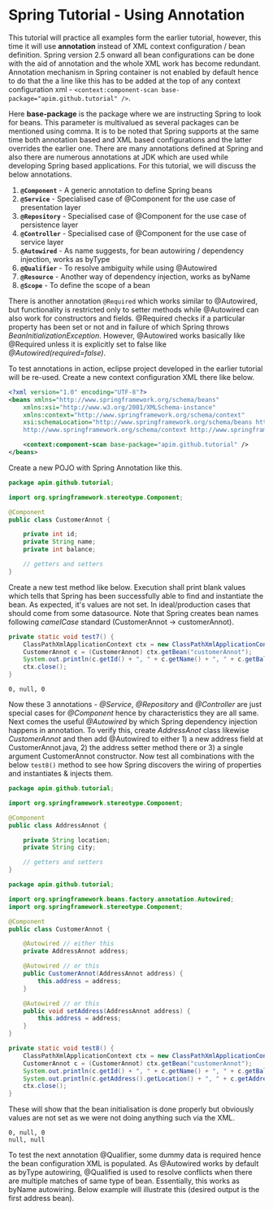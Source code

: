 # Spring Tutorial - Using Annotation

This tutorial will practice all examples form the earlier tutorial, however, this time it will use **annotation** instead of XML context configuration / bean definition. Spring version 2.5 onward all bean configurations can be done with the aid of annotation and the whole XML work has become redundant. Annotation mechanism in Spring container is not enabled by default hence to do that the a line like this has to be added at the top of any context configuration xml - `<context:component-scan base-package="apim.github.tutorial" />`.

Here **base-package** is the package where we are instructing Spring to look for beans. This parameter is multivalued as several packages can be mentioned using comma. It is to be noted that Spring supports at the same time both annotation based and XML based configurations and the latter overrides the earlier one. There are many annotations defined at Spring and also there are numerous annotations at JDK which are used while developing Spring based applications. For this tutorial, we will discuss the below annotations.

1. **`@Component`** - A generic annotation to define Spring beans
2. **`@Service`** - Specialised case of @Component for the use case of presentation layer
3. **`@Repository`** - Specialised case of @Component for the use case of persistence layer
4. **`@Controller`** - Specialised case of @Component for the use case of service layer
5. **`@Autowired`** - As name suggests, for bean autowiring / dependency injection, works as byType
6. **`@Qualifier`** - To resolve ambiguity while using @Autowired
7. **`@Resource`** - Another way of dependency injection, works as byName
8. **`@Scope`** - To define the scope of a bean

There is another annotation `@Required` which works similar to @Autowired, but functionality is restricted only to setter methods while @Autowired can also work for constructors and fields. @Required checks if a particular property has been set or not and in failure of which Spring throws *BeanInitializationException*. However, @Autowired works basically like @Required unless it is explicitly set to false like *@Autowired(required=false)*.

To test annotations in action, eclipse project developed in the earlier tutorial will be re-used. Create a new context configuration XML there like below.

```xml
<?xml version="1.0" encoding="UTF-8"?>
<beans xmlns="http://www.springframework.org/schema/beans"
	xmlns:xsi="http://www.w3.org/2001/XMLSchema-instance"
	xmlns:context="http://www.springframework.org/schema/context"
	xsi:schemaLocation="http://www.springframework.org/schema/beans http://www.springframework.org/schema/beans/spring-beans.xsd 
	http://www.springframework.org/schema/context http://www.springframework.org/schema/context/spring-context.xsd">

	<context:component-scan base-package="apim.github.tutorial" />
</beans>
```

Create a new POJO with Spring Annotation like this.

```java
package apim.github.tutorial;

import org.springframework.stereotype.Component;

@Component
public class CustomerAnnot {

	private int id;
	private String name;
	private int balance;

	// getters and setters
}
```

Create a new test method like below. Execution shall print blank values which tells that Spring has been successfully able to find and instantiate the bean. As expected, it's values are not set. In ideal/production cases that should come from some datasource. Note that Spring creates bean names following *camelCase* standard (CustomerAnnot -> customerAnnot).

```java
private static void test7() {
	ClassPathXmlApplicationContext ctx = new ClassPathXmlApplicationContext("/spring-context-6.xml");
	CustomerAnnot c = (CustomerAnnot) ctx.getBean("customerAnnot");
	System.out.println(c.getId() + ", " + c.getName() + ", " + c.getBalance());
	ctx.close();
}
```

```
0, null, 0
```

Now these 3 annotations - *@Service*, *@Repository* and *@Controller* are just special cases for *@Component* hence by characteristics they are all same. Next comes the useful *@Autowired* by which Spring dependency injection happens in annotation. To verify this, create *AddressAnot* class likewise *CustomerAnnot* and then add @Autowired to either 1) a new address field at CustomerAnnot.java, 2) the address setter method there or 3) a single argument CustomerAnnot constructor. Now test all combinations with the below `test8()` method to see how Spring discovers the wiring of properties and instantiates & injects them.

```java
package apim.github.tutorial;

import org.springframework.stereotype.Component;

@Component
public class AddressAnnot {

	private String location;
	private String city;

	// getters and setters
}
```

```java
package apim.github.tutorial;

import org.springframework.beans.factory.annotation.Autowired;
import org.springframework.stereotype.Component;

@Component
public class CustomerAnnot {

	@Autowired // either this
	private AddressAnnot address;

	@Autowired // or this
	public CustomerAnnot(AddressAnnot address) {
		this.address = address;
	}

	@Autowired // or this
	public void setAddress(AddressAnnot address) {
		this.address = address;
	}
}
```

```java
private static void test8() {
	ClassPathXmlApplicationContext ctx = new ClassPathXmlApplicationContext("/spring-context-6.xml");
	CustomerAnnot c = (CustomerAnnot) ctx.getBean("customerAnnot");
	System.out.println(c.getId() + ", " + c.getName() + ", " + c.getBalance());
	System.out.println(c.getAddress().getLocation() + ", " + c.getAddress().getCity());
	ctx.close();
}
```

These will show that the bean initialisation is done properly but obviously values are not set as we were not doing anything such via the XML.

```
0, null, 0
null, null
```

To test the next annotation @Qualifier, some dummy data is required hence the bean configuration XML is populated. As @Autowired works by default as byType autowiring, @Qualified is used to resolve conflicts when there are multiple matches of same type of bean. Essentially, this works as byName autowiring. Below example will illustrate this (desired output is the first address bean).